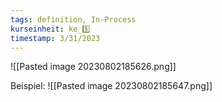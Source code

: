 ```yaml
---
tags: definition, In-Process
kurseinheit: ke_5️⃣
timestamp: 3/31/2023
---
```

![[Pasted image 20230802185626.png]]


Beispiel:
![[Pasted image 20230802185647.png]]